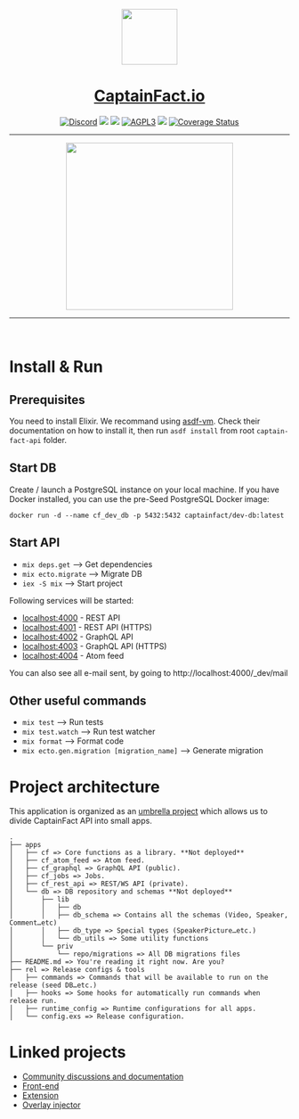 <p align="center"><img src="https://avatars0.githubusercontent.com/u/28169525?s=200&v=4" height="100"/></p>
<h1 align="center"><a href="https://captainfact.io">CaptainFact.io</a></h1>
<p align="center"><a href="https://discord.gg/2Qd7hMz" title="Discord"><img src="https://discordapp.com/api/guilds/416782744748687361/widget.png" alt="Discord"></a>
<a href="https://twitter.com/CaptainFact_io" title="Twitter"><img src="https://img.shields.io/twitter/follow/CaptainFact_io.svg?style=social&label=Follow"></a>
<a href="https://opencollective.com/captainfact_io" title="Backers on Open Collective"><img src="https://opencollective.com/captainfact_io/backers/badge.svg"></a>
<a href="./LICENSE"><img src="https://img.shields.io/github/license/CaptainFact/captain-fact-api.svg" alt="AGPL3"></a>
<a href="https://travis-ci.com/CaptainFact/captain-fact-api"><img src="https://travis-ci.com/CaptainFact/captain-fact-api.svg?branch=staging"></a>
<a href='https://coveralls.io/github/CaptainFact/captain-fact-api?branch=staging'><img src='https://coveralls.io/repos/github/CaptainFact/captain-fact-api/badge.svg?branch=staging' alt='Coverage Status' /></a>
</p>
<hr/>
<p align="center">
<a href="https://opencollective.com/captainfact_io/donate" target="_blank">
  <img src="https://opencollective.com/captainfact_io/donate/button@2x.png?color=white" width=300 />
</a>
</p>
<hr/>
<br/>

# Install & Run

## Prerequisites

You need to install Elixir. We recommand using [asdf-vm](https://github.com/asdf-vm/asdf#setup).
Check their documentation on how to install it, then run `asdf install` from
root `captain-fact-api` folder.

## Start DB

Create / launch a PostgreSQL instance on your local machine. If you have
Docker installed, you can use the pre-Seed PostgreSQL Docker image:

`docker run -d --name cf_dev_db -p 5432:5432 captainfact/dev-db:latest`

## Start API

- `mix deps.get` --> Get dependencies
- `mix ecto.migrate` --> Migrate DB
- `iex -S mix` --> Start project

Following services will be started:

- [localhost:4000](http://localhost:4000) - REST API
- [localhost:4001](https://localhost:4001) - REST API (HTTPS)
- [localhost:4002](http://localhost:4002) - GraphQL API
- [localhost:4003](https://localhost:4003) - GraphQL API (HTTPS)
- [localhost:4004](http://localhost:4004) - Atom feed

You can also see all e-mail sent, by going to http://localhost:4000/_dev/mail

## Other useful commands

- `mix test` --> Run tests
- `mix test.watch` --> Run test watcher
- `mix format` --> Format code
- `mix ecto.gen.migration [migration_name]` --> Generate migration

# Project architecture

This application is organized as an [umbrella project](https://elixir-lang.org/getting-started/mix-otp/dependencies-and-umbrella-apps.html) which allows us to divide CaptainFact API into small apps.

```
.
├── apps
│   ├── cf => Core functions as a library. **Not deployed**
│   ├── cf_atom_feed => Atom feed.
│   ├── cf_graphql => GraphQL API (public).
│   ├── cf_jobs => Jobs.
│   ├── cf_rest_api => REST/WS API (private).
│   └── db => DB repository and schemas **Not deployed**
│       ├── lib
│       │   ├── db
│       │   ├── db_schema => Contains all the schemas (Video, Speaker, Comment…etc)
│       │   ├── db_type => Special types (SpeakerPicture…etc.)
│       │   └── db_utils => Some utility functions
│       └── priv
│           └── repo/migrations => All DB migrations files
├── README.md => You're reading it right now. Are you?
├── rel => Release configs & tools
│   ├── commands => Commands that will be available to run on the release (seed DB…etc.)
│   ├── hooks => Some hooks for automatically run commands when release run.
│   ├── runtime_config => Runtime configurations for all apps.
│   └── config.exs => Release configuration.
```

# Linked projects

- [Community discussions and documentation](https://github.com/CaptainFact/captain-fact/)
- [Front-end](https://github.com/CaptainFact/captain-fact-frontend)
- [Extension](https://github.com/CaptainFact/captain-fact-extension)
- [Overlay injector](https://github.com/CaptainFact/captain-fact-overlay-injector)
